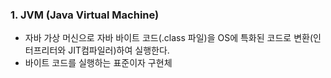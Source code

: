 ### 1. JVM (Java Virtual Machine)
- 자바 가상 머신으로 자바 바이트 코드(.class 파일)을 OS에 특화된 코드로 변환(인터프리터와 JIT컴파일러)하여 실행한다.
- 바이트 코드를 실행하는 표준이자 구현체
<!--stackedit_data:
eyJoaXN0b3J5IjpbMjkwOTEyOTU5XX0=
-->